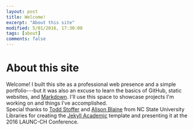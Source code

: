 ```yaml
---
layout: post
title: Welcome!
excerpt: "About this site"
modified: 5/01/2016, 17:30:00
tags: [about]
comments: false
---
```


# About this site

Welcome! I built this site as a professional web presence and a simple portfolio---but it was also an excuse to learn the basics of GitHub, static websites, and [Markdown][df1]. I'll use this space to showcase projects I'm working on and things I've accomplished.  
Special thanks to [Todd Stoffer][stoffer] and [Alison Blaine][blaine] from NC State University Libraries for creating the [Jekyll Academic][jekyllncsu] template and presenting it at the 2016 LAUNC-CH Conference.

   [df1]: <http://daringfireball.net/projects/markdown/>
   [jekyllncsu]: <https://github.com/NCSU-Libraries/jekyll-academic>
   [blaine]: <https://www.lib.ncsu.edu/staff/ablaine>
   [stoffer]: <https://www.lib.ncsu.edu/staff/tdstoffe>
